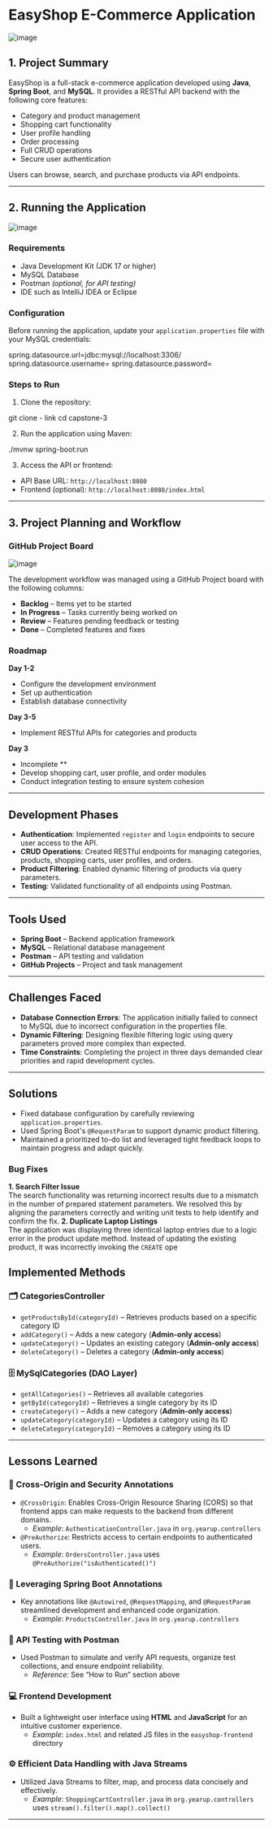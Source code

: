 # EasyShop E-Commerce Application

[
](https://sdmntprpolandcentral.oaiusercontent.com/files/00000000-9c0c-620a-a6b3-3ed0afe8f5c9/raw?se=2025-06-27T15%3A08%3A27Z&sp=r&sv=2024-08-04&sr=b&scid=11011262-f2ed-5707-99e4-41921157d583&skoid=f28c0102-4d9d-4950-baf0-4a8e5f6cf9d4&sktid=a48cca56-e6da-484e-a814-9c849652bcb3&skt=2025-06-26T17%3A31%3A41Z&ske=2025-06-27T17%3A31%3A41Z&sks=b&skv=2024-08-04&sig=eW2ID1faNL/GEwj6VtjiSnWGecL7kNWxvpDHrr46chA%3D)![image](https://github.com/user-attachments/assets/88a43c59-298e-41ed-a6cc-4261c3f2cb4b)
## 1. Project Summary

EasyShop is a full-stack e-commerce application developed using **Java**, **Spring Boot**, and **MySQL**. It provides a RESTful API backend with the following core features:

- Category and product management  
- Shopping cart functionality  
- User profile handling  
- Order processing  
- Full CRUD operations  
- Secure user authentication  

Users can browse, search, and purchase products via API endpoints.

---

## 2. Running the Application
![image](https://github.com/user-attachments/assets/c59ea0aa-1abd-41f7-9bf7-7a7bda06b7b6)
### Requirements

- Java Development Kit (JDK 17 or higher)  
- MySQL Database  
- Postman *(optional, for API testing)*  
- IDE such as IntelliJ IDEA or Eclipse  

### Configuration

Before running the application, update your `application.properties` file with your MySQL credentials:

spring.datasource.url=jdbc:mysql://localhost:3306/
spring.datasource.username=<your-username>
spring.datasource.password=<your-password>



### Steps to Run

1. Clone the repository:

git clone - link
cd capstone-3


2. Run the application using Maven:

./mvnw spring-boot:run


3. Access the API or frontend:

- API Base URL: `http://localhost:8080`
- Frontend (optional): `http://localhost:8080/index.html`

---

## 3. Project Planning and Workflow

### GitHub Project Board
![image](https://github.com/user-attachments/assets/1b4c7d98-a617-41fc-86d1-89e7da5e701b)

The development workflow was managed using a GitHub Project board with the following columns:

- **Backlog** – Items yet to be started  
- **In Progress** – Tasks currently being worked on  
- **Review** – Features pending feedback or testing  
- **Done** – Completed features and fixes  

### Roadmap

**Day 1-2**  
- Configure the development environment  
- Set up authentication  
- Establish database connectivity  

**Day 3-5**  
- Implement RESTful APIs for categories and products  

**Day 3** 
- Incomplete **
- Develop shopping cart, user profile, and order modules  
- Conduct integration testing to ensure system cohesion  

---
## Development Phases

- **Authentication**: Implemented `register` and `login` endpoints to secure user access to the API.  
- **CRUD Operations**: Created RESTful endpoints for managing categories, products, shopping carts, user profiles, and orders.  
- **Product Filtering**: Enabled dynamic filtering of products via query parameters.  
- **Testing**: Validated functionality of all endpoints using Postman.

---

## Tools Used

- **Spring Boot** – Backend application framework  
- **MySQL** – Relational database management  
- **Postman** – API testing and validation  
- **GitHub Projects** – Project and task management

---

## Challenges Faced

- **Database Connection Errors**: The application initially failed to connect to MySQL due to incorrect configuration in the properties file.  
- **Dynamic Filtering**: Designing flexible filtering logic using query parameters proved more complex than expected.  
- **Time Constraints**: Completing the project in three days demanded clear priorities and rapid development cycles.


---

## Solutions 

- Fixed database configuration by carefully reviewing `application.properties`.  
- Used Spring Boot's `@RequestParam` to support dynamic product filtering.  
- Maintained a prioritized to-do list and leveraged tight feedback loops to maintain progress and adapt quickly.
  
### Bug Fixes

**1. Search Filter Issue**  
The search functionality was returning incorrect results due to a mismatch in the number of prepared statement parameters. We resolved this by aligning the parameters correctly and writing unit tests to help identify and confirm the fix.
**2. Duplicate Laptop Listings**  
The application was displaying three identical laptop entries due to a logic error in the product update method. Instead of updating the existing product, it was incorrectly invoking the `CREATE` ope

## Implemented Methods

### 🗂️ CategoriesController
- `getProductsById(categoryId)` – Retrieves products based on a specific category ID  
- `addCategory()` – Adds a new category (**Admin-only access**)  
- `updateCategory()` – Updates an existing category (**Admin-only access**)  
- `deleteCategory()` – Deletes a category (**Admin-only access**)  

### 🗄️ MySqlCategories (DAO Layer)
- `getAllCategories()` – Retrieves all available categories  
- `getById(categoryId)` – Retrieves a single category by its ID  
- `createCategory()` – Adds a new category (**Admin-only access**)  
- `updateCategory(categoryId)` – Updates a category using its ID  
- `deleteCategory(categoryId)` – Removes a category using its ID
---

## Lessons Learned

### 🔐 Cross-Origin and Security Annotations
- `@CrossOrigin`: Enables Cross-Origin Resource Sharing (CORS) so that frontend apps can make requests to the backend from different domains.  
  - *Example*: `AuthenticationController.java` in `org.yearup.controllers`  
- `@PreAuthorize`: Restricts access to certain endpoints to authenticated users.  
  - *Example*: `OrdersController.java` uses `@PreAuthorize("isAuthenticated()")`

### 🧰 Leveraging Spring Boot Annotations
- Key annotations like `@Autowired`, `@RequestMapping`, and `@RequestParam` streamlined development and enhanced code organization.  
  - *Example*: `ProductsController.java` in `org.yearup.controllers`

### 🔬 API Testing with Postman
- Used Postman to simulate and verify API requests, organize test collections, and ensure endpoint reliability.  
  - *Reference*: See “How to Run” section above

### 💻 Frontend Development
- Built a lightweight user interface using **HTML** and **JavaScript** for an intuitive customer experience.  
  - *Example*: `index.html` and related JS files in the `easyshop-frontend` directory

### ⚙️ Efficient Data Handling with Java Streams
- Utilized Java Streams to filter, map, and process data concisely and effectively.  
  - *Example*: `ShoppingCartController.java` in `org.yearup.controllers` uses `stream().filter().map().collect()`

---
